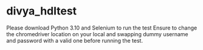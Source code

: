 # divya_hdltest
Please download Python 3.10 and Selenium to run the test
Ensure to change the chromedriver location on your local and swapping dummy username and password with a valid one before running the test.
